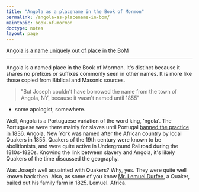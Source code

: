 ```yaml
---
title: "Angola as a placename in the Book of Mormon"
permalink: /angola-as-placename-in-bom/
maintopic: book-of-mormon
doctype: notes
layout: page
---
```


[Angola is a name uniquely out of place in the BoM](https://www.reddit.com/r/exmormon/comments/7g2y11/angola_is_a_name_uniquely_out_of_place_in_the_bom/)

---

Angola is a named place in the Book of Mormon. It's distinct because it shares no prefixes or suffixes commonly seen in other names. It is more like those copied from Biblical and Masonic sources.

> "But Joseph couldn't have borrowed the name from the town of Angola, NY, because it wasn't named until 1855" 

- some apologist, somewhere.

Well, Angola is a Portuguese variation of the word king, 'ngola'. The Portuguese were there mainly for slaves until Portugal [banned the practice in 1836](https://en.wikipedia.org/wiki/Slavery_in_Angola). Angola, New York was named after the African country by local Quakers in 1855. Quakers of the 19th century were known to be abolitionists, and were quite active in Underground Railroad during the 1810s-1820s. Knowing the link between slavery and Angola, it's likely Quakers of the time discussed the geography.

Was Joseph well aquainted with Quakers? Why, yes. They were quite well known back then. Also, as some of you know [Mr. Lemuel Durfee](https://www.lds.org/ensign/1985/08/a-snug-log-house?lang=eng), a Quaker, bailed out his family farm in 1825. Lemuel. Africa.
